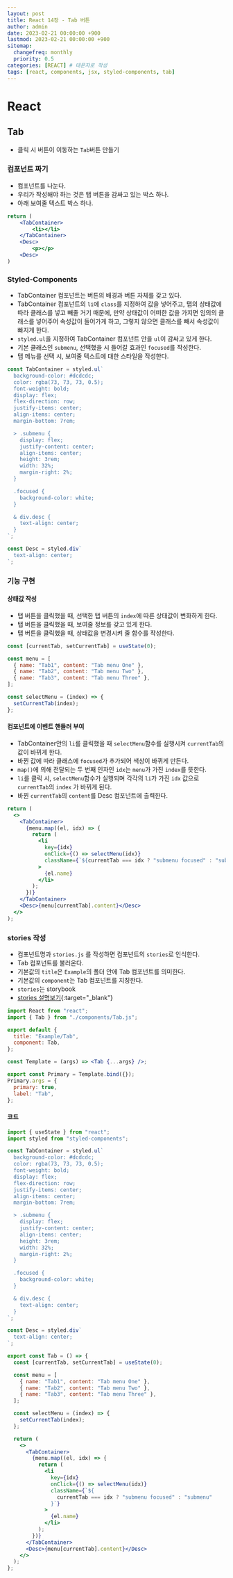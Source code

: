 ```yaml
---
layout: post
title: React 14장 - Tab 버튼
author: admin
date: 2023-02-21 00:00:00 +900
lastmod: 2023-02-21 00:00:00 +900
sitemap:
  changefreq: monthly
  priority: 0.5
categories: [REACT] # 대문자로 작성
tags: [react, components, jsx, styled-components, tab]
---
```


# React

## Tab

- 클릭 시 버튼이 이동하는 `Tab`버튼 만들기

### 컴포넌트 짜기

- 컴포넌트를 나눈다.
- 우리가 작성해야 하는 것은 탭 버튼을 감싸고 있는 박스 하나.
- 아래 보여줄 텍스트 박스 하나.

```jsx
return (
    <TabContainer>
        <li></li>
    </TabContainer>
    <Desc>
        <p></p>
    <Desc>
)
```

### Styled-Components

- TabContainer 컴포넌트는 버튼의 배경과 버튼 자체를 갖고 있다.
- TabContainer 컴포넌트의 `li`에 `class`를 지정하여 값을 넣어주고, 탭의 상태값에 따라 클래스를 넣고 빼줄 거기 때문에, 만약 상태값이 어떠한 값을 가지면 임의의 클래스를 넣어주어 속성값이 들어가게 하고, 그렇지 않으면 클래스를 빼서 속성값이 빠지게 한다.
- `styled.ul`을 지정하여 TabContainer 컴포넌트 안을 `ul`이 감싸고 있게 한다.
- 기본 클래스인 `submenu`, 선택했을 시 들어갈 효과인 `focused`를 작성한다.
- 탭 메뉴를 선택 시, 보여줄 텍스트에 대한 스타일을 작성한다.

```jsx
const TabContainer = styled.ul`
  background-color: #dcdcdc;
  color: rgba(73, 73, 73, 0.5);
  font-weight: bold;
  display: flex;
  flex-direction: row;
  justify-items: center;
  align-items: center;
  margin-bottom: 7rem;

  > .submenu {
    display: flex;
    justify-content: center;
    align-items: center;
    height: 3rem;
    width: 32%;
    margin-right: 2%;
  }

  .focused {
    background-color: white;
  }

  & div.desc {
    text-align: center;
  }
`;

const Desc = styled.div`
  text-align: center;
`;
```

### 기능 구현

#### 상태값 작성

- 탭 버튼을 클릭했을 때, 선택한 탭 버튼의 `index`에 따른 상태값이 변화하게 한다.
- 탭 버튼을 클릭했을 때, 보여줄 정보를 갖고 있게 한다.
- 탭 버튼을 클릭했을 때, 상태값을 변경시켜 줄 함수를 작성한다.

```jsx
const [currentTab, setCurrentTab] = useState(0);

const menu = [
  { name: "Tab1", content: "Tab menu One" },
  { name: "Tab2", content: "Tab menu Two" },
  { name: "Tab3", content: "Tab menu Three" },
];

const selectMenu = (index) => {
  setCurrentTab(index);
};
```

#### 컴포넌트에 이벤트 핸들러 부여

- TabContainer안의 `li`를 클릭했을 때 `selectMenu`함수를 실행시켜 `currentTab`의 값이 바뀌게 한다.
- 바뀐 값에 따라 클래스에 `focused`가 추가되어 색상이 바뀌게 만든다.
- `map()`에 의해 전달되는 두 번째 인자인 `idx`는 `menu`가 가진 `index`를 뜻한다.
- `li`를 클릭 시, `selectMenu`함수가 실행되며 각각의 `li`가 가진 `idx` 값으로 `currentTab`의 `index` 가 바뀌게 된다.
- 바뀐 `currentTab`의 `content`를 Desc 컴포넌트에 출력한다.

```jsx
return (
  <>
    <TabContainer>
      {menu.map((el, idx) => {
        return (
          <li
            key={idx}
            onClick={() => selectMenu(idx)}
            className={`${currentTab === idx ? "submenu focused" : "submenu"}`}
          >
            {el.name}
          </li>
        );
      })}
    </TabContainer>
    <Desc>{menu[currentTab].content}</Desc>
  </>
);
```

### stories 작성

- 컴포넌트명과 `stories.js` 를 작성하면 컴포넌트의 `stories`로 인식한다.
- Tab 컴포넌트를 불러온다.
- 기본값의 `title`은 `Example`의 폴더 안에 Tab 컴포넌트를 의미한다.
- 기본값의 `component`는 Tab 컴포넌트를 지칭한다.
- `stories`는 storybook
- [stories 설명보기](https://choigirang.github.io/posts/3-React-Storybook/){:target="\_blank"}

```jsx
import React from "react";
import { Tab } from "./components/Tab.js";

export default {
  title: "Example/Tab",
  component: Tab,
};

const Template = (args) => <Tab {...args} />;

export const Primary = Template.bind({});
Primary.args = {
  primary: true,
  label: "Tab",
};
```

#### 코드

```jsx
import { useState } from "react";
import styled from "styled-components";

const TabContainer = styled.ul`
  background-color: #dcdcdc;
  color: rgba(73, 73, 73, 0.5);
  font-weight: bold;
  display: flex;
  flex-direction: row;
  justify-items: center;
  align-items: center;
  margin-bottom: 7rem;

  > .submenu {
    display: flex;
    justify-content: center;
    align-items: center;
    height: 3rem;
    width: 32%;
    margin-right: 2%;
  }

  .focused {
    background-color: white;
  }

  & div.desc {
    text-align: center;
  }
`;

const Desc = styled.div`
  text-align: center;
`;

export const Tab = () => {
  const [currentTab, setCurrentTab] = useState(0);

  const menu = [
    { name: "Tab1", content: "Tab menu One" },
    { name: "Tab2", content: "Tab menu Two" },
    { name: "Tab3", content: "Tab menu Three" },
  ];

  const selectMenu = (index) => {
    setCurrentTab(index);
  };

  return (
    <>
      <TabContainer>
        {menu.map((el, idx) => {
          return (
            <li
              key={idx}
              onClick={() => selectMenu(idx)}
              className={`${
                currentTab === idx ? "submenu focused" : "submenu"
              }`}
            >
              {el.name}
            </li>
          );
        })}
      </TabContainer>
      <Desc>{menu[currentTab].content}</Desc>
    </>
  );
};
```
